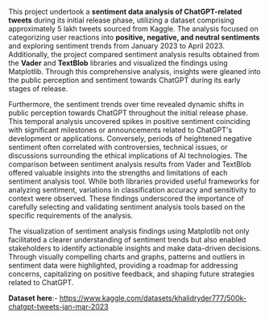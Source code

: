 This project undertook a **sentiment data analysis of ChatGPT-related tweets** during its initial release phase, utilizing a dataset comprising approximately 5 lakh tweets sourced from Kaggle. The analysis focused on categorizing user reactions into **positive, negative, and neutral sentiments** and exploring sentiment trends from January 2023 to April 2023. Additionally, the project compared sentiment analysis results obtained from the **Vader** and **TextBlob** libraries and visualized the findings using Matplotlib. Through this comprehensive analysis, insights were gleaned into the public perception and sentiment towards ChatGPT during its early stages of release.

Furthermore, the sentiment trends over time revealed dynamic shifts in public perception towards ChatGPT throughout the initial release phase. This temporal analysis uncovered spikes in positive sentiment coinciding with significant milestones or announcements related to ChatGPT's development or applications. Conversely, periods of heightened negative sentiment often correlated with controversies, technical issues, or discussions surrounding the ethical implications of AI technologies.
The comparison between sentiment analysis results from Vader and TextBlob offered valuable insights into the strengths and limitations of each sentiment analysis tool. While both libraries provided useful frameworks for analyzing sentiment, variations in classification accuracy and sensitivity to context were observed. These findings underscored the importance of carefully selecting and validating sentiment analysis tools based on the specific requirements of the analysis.

The visualization of sentiment analysis findings using Matplotlib not only facilitated a clearer understanding of sentiment trends but also enabled stakeholders to identify actionable insights and make data-driven decisions. Through visually compelling charts and graphs, patterns and outliers in sentiment data were highlighted, providing a roadmap for addressing concerns, capitalizing on positive feedback, and shaping future strategies related to ChatGPT.

**Dataset here**:- https://www.kaggle.com/datasets/khalidryder777/500k-chatgpt-tweets-jan-mar-2023
